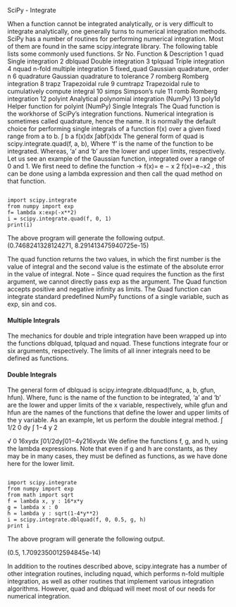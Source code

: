 SciPy - Integrate


When a function cannot be integrated analytically, or is very difficult to integrate analytically, one generally turns to numerical integration methods. SciPy has a number of routines for performing numerical integration. Most of them are found in the same scipy.integrate library. The following table lists some commonly used functions.
Sr No.
Function & Description
1
quad
Single integration
2
dblquad
Double integration
3
tplquad
Triple integration
4
nquad
n-fold multiple integration
5
fixed_quad
Gaussian quadrature, order n
6
quadrature
Gaussian quadrature to tolerance
7
romberg
Romberg integration
8
trapz
Trapezoidal rule
9
cumtrapz
Trapezoidal rule to cumulatively compute integral
10
simps
Simpson’s rule
11
romb
Romberg integration
12
polyint
Analytical polynomial integration (NumPy)
13
poly1d
Helper function for polyint (NumPy)
Single Integrals
The Quad function is the workhorse of SciPy’s integration functions. Numerical integration is sometimes called quadrature, hence the name. It is normally the default choice for performing single integrals of a function f(x) over a given fixed range from a to b.
∫
b
a
f(x)dx
∫abf(x)dx
The general form of quad is scipy.integrate.quad(f, a, b), Where ‘f’ is the name of the function to be integrated. Whereas, ‘a’ and ‘b’ are the lower and upper limits, respectively. Let us see an example of the Gaussian function, integrated over a range of 0 and 1.
We first need to define the function → 
f(x)=
e
−
x
2
f(x)=e−x2
, this can be done using a lambda expression and then call the quad method on that function.

<pre><code>
import scipy.integrate
from numpy import exp
f= lambda x:exp(-x**2)
i = scipy.integrate.quad(f, 0, 1)
print(i)
</code></pre>

The above program will generate the following output.
(0.7468241328124271, 8.291413475940725e-15)

The quad function returns the two values, in which the first number is the value of integral and the second value is the estimate of the absolute error in the value of integral.
Note − Since quad requires the function as the first argument, we cannot directly pass exp as the argument. The Quad function accepts positive and negative infinity as limits. The Quad function can integrate standard predefined NumPy functions of a single variable, such as exp, sin and cos.

#### Multiple Integrals
The mechanics for double and triple integration have been wrapped up into the functions dblquad, tplquad and nquad. These functions integrate four or six arguments, respectively. The limits of all inner integrals need to be defined as functions.

#### Double Integrals
The general form of dblquad is scipy.integrate.dblquad(func, a, b, gfun, hfun). Where, func is the name of the function to be integrated, ‘a’ and ‘b’ are the lower and upper limits of the x variable, respectively, while gfun and hfun are the names of the functions that define the lower and upper limits of the y variable.
As an example, let us perform the double integral method.
∫
1/2
0
dy
∫
1−4
y
2

√
0
16xydx
∫01/2dy∫01−4y216xydx
We define the functions f, g, and h, using the lambda expressions. Note that even if g and h are constants, as they may be in many cases, they must be defined as functions, as we have done here for the lower limit.
<pre><code>
import scipy.integrate
from numpy import exp
from math import sqrt
f = lambda x, y : 16*x*y
g = lambda x : 0
h = lambda y : sqrt(1-4*y**2)
i = scipy.integrate.dblquad(f, 0, 0.5, g, h)
print i
</code></pre>

The above program will generate the following output.

(0.5, 1.7092350012594845e-14)

In addition to the routines described above, scipy.integrate has a number of other integration routines, including nquad, which performs n-fold multiple integration, as well as other routines that implement various integration algorithms. However, quad and dblquad will meet most of our needs for numerical integration.

